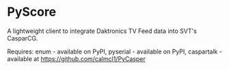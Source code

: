 # PyScore
A lightweight client to integrate Daktronics TV Feed data into SVT's CasparCG.

Requires:
    enum - available on PyPI,
    pyserial - available on PyPI,
    caspartalk - available at https://github.com/calmcl1/PyCasper
